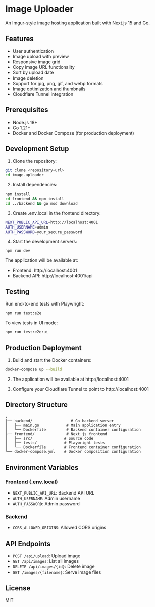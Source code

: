 # Image Uploader

An Imgur-style image hosting application built with Next.js 15 and Go.

## Features

- User authentication
- Image upload with preview
- Responsive image grid
- Copy image URL functionality
- Sort by upload date
- Image deletion
- Support for jpg, png, gif, and webp formats
- Image optimization and thumbnails
- Cloudflare Tunnel integration

## Prerequisites

- Node.js 18+
- Go 1.21+
- Docker and Docker Compose (for production deployment)

## Development Setup

1. Clone the repository:
```bash
git clone <repository-url>
cd image-uploader
```

2. Install dependencies:
```bash
npm install
cd frontend && npm install
cd ../backend && go mod download
```

3. Create .env.local in the frontend directory:
```bash
NEXT_PUBLIC_API_URL=http://localhost:4001
AUTH_USERNAME=admin
AUTH_PASSWORD=your_secure_password
```

4. Start the development servers:
```bash
npm run dev
```

The application will be available at:
- Frontend: http://localhost:4001
- Backend API: http://localhost:4001/api

## Testing

Run end-to-end tests with Playwright:

```bash
npm run test:e2e
```

To view tests in UI mode:
```bash
npm run test:e2e:ui
```

## Production Deployment

1. Build and start the Docker containers:
```bash
docker-compose up --build
```

2. The application will be available at http://localhost:4001

3. Configure your Cloudflare Tunnel to point to http://localhost:4001

## Directory Structure

```
.
├── backend/                 # Go backend server
│   ├── main.go            # Main application entry
│   └── Dockerfile         # Backend container configuration
├── frontend/              # Next.js frontend
│   ├── src/              # Source code
│   ├── tests/            # Playwright tests
│   └── Dockerfile        # Frontend container configuration
└── docker-compose.yml    # Docker composition configuration
```

## Environment Variables

### Frontend (.env.local)
- `NEXT_PUBLIC_API_URL`: Backend API URL
- `AUTH_USERNAME`: Admin username
- `AUTH_PASSWORD`: Admin password

### Backend
- `CORS_ALLOWED_ORIGINS`: Allowed CORS origins

## API Endpoints

- `POST /api/upload`: Upload image
- `GET /api/images`: List all images
- `DELETE /api/images/{id}`: Delete image
- `GET /images/{filename}`: Serve image files

## License

MIT